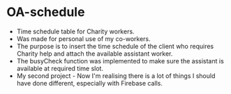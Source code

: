 # OA-schedule
- Time schedule table for Charity workers.
- Was made for personal use of my co-workers.
- The purpose is to insert the time schedule of the client who requires Charity help and attach the available assistant worker.
- The busyCheck function was implemented to make sure the assistant is available at required time slot.
- My second project - Now I'm realising there is a lot of things I should have done different, especially with Firebase calls.